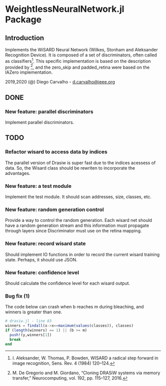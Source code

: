 # WeightlessNeuralNetwork.jl Package

## Introduction

Implements the WiSARD Neural Network (Wilkes, Stonham and Aleksander Recognition Device). It is composed of a set of discriminators, often called as classifiers[^1]. This specific implementation is based on the description provided by [^2], and the zero_skip and padded_retina were based on the IAZero implementation.

2019,2020 (@) Diego Carvalho - d.carvalho@ieee.org

[^1]: I. Aleksander, W. Thomas, P. Bowden, WISARD a radical step forward in image recognition, Sens. Rev. 4 (1984) 120–124.
[^2]: M. De Gregorio and M. Giordano, “Cloning DRASiW systems via memory transfer,” Neurocomputing, vol. 192, pp. 115–127, 2016.

## DONE

### New feature: parallel discriminators

Implement parallel discriminators.

## TODO

### Refactor wisard to access data by indices

The parallel version of Drasiw is super fast due to the indices acessess of data. So, the Wisard class should be rewriten to incorporate the advantages. 

### New feature: a test module

Implement the test module. It should scan addresses, size, classes, etc.

### New feature: random generation control

Provide a way to control the random generation. Each wisard net should have a random generation stream and this information must propagate through layers since Discriminator must use on the retina mapping.

### New feature: record wisard state

Should implement IO functions in order to record the current wisard training state. Perhaps, it should use JSON.

### New feature: confidence level

Should calculate the confidence level for each wisard output.

### Bug fix (1)

The code below can crash when b reaches m during bleaching, and winners is greater than one.

```julia
# drasiw.jl - line 83
winners = findall(x->x==maximum(values(classes)), classes)
if (length(winners) == 1) || (b >= m)
  push!(y,winners[1])
  break
end
```
